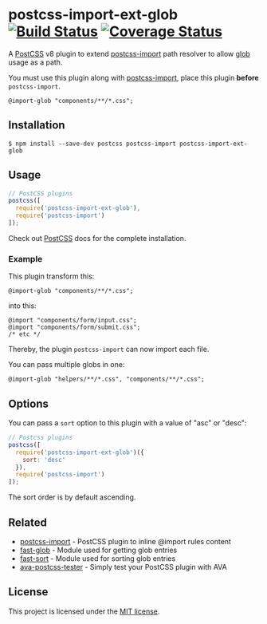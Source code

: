 # postcss-import-ext-glob [![Build Status][travis badge]][travis link] [![Coverage Status][coveralls badge]][coveralls link]

A [PostCSS][postcss] v8 plugin to extend [postcss-import][postcss-import] path
resolver to allow [glob][glob ref] usage as a path.

You must use this plugin along with [postcss-import][postcss-import], place
this plugin **before** `postcss-import`.

```pcss
@import-glob "components/**/*.css";
```

## Installation

```console
$ npm install --save-dev postcss postcss-import postcss-import-ext-glob
```

## Usage

```js
// PostCSS plugins
postcss([
  require('postcss-import-ext-glob'),
  require('postcss-import')
]);
```

Check out [PostCSS](https://github.com/postcss/postcss) docs for the complete
installation.

### Example

This plugin transform this:

```pcss
@import-glob "components/**/*.css";
```

into this:

```pcss
@import "components/form/input.css";
@import "components/form/submit.css";
/* etc */
```

Thereby, the plugin `postcss-import` can now import each file.

You can pass multiple globs in one:

```pcss
@import-glob "helpers/**/*.css", "components/**/*.css";
```

## Options

You can pass a `sort` option to this plugin with a value of "asc" or "desc":

```js
// Postcss plugins
postcss([
  require('postcss-import-ext-glob')({
    sort: 'desc'
  }),
  require('postcss-import')
]);
```

The sort order is by default ascending.

## Related

- [postcss-import][postcss-import] - PostCSS plugin to inline @import rules
content
- [fast-glob][fast-glob] - Module used for getting glob entries
- [fast-sort][fast-sort] - Module used for sorting glob entries
- [ava-postcss-tester][ava-postcss-tester] - Simply test your PostCSS plugin 
with AVA

## License

This project is licensed under the [MIT license](LICENSE).

[travis badge]: https://travis-ci.org/dimitrinicolas/postcss-import-ext-glob.svg?branch=master
[travis link]: https://travis-ci.org/dimitrinicolas/postcss-import-ext-glob
[coveralls badge]: https://coveralls.io/repos/github/dimitrinicolas/postcss-import-ext-glob/badge.svg?branch=master
[coveralls link]: https://coveralls.io/github/dimitrinicolas/postcss-import-ext-glob?branch=master

[postcss]: https://github.com/postcss/postcss
[postcss-import]: https://github.com/postcss/postcss-import
[fast-glob]: https://www.npmjs.com/package/fast-glob
[fast-sort]: https://www.npmjs.com/package/fast-sort
[ava-postcss-tester]: https://github.com/dimitrinicolas/ava-postcss-tester

[glob ref]: https://en.wikipedia.org/wiki/Glob_(programming)
